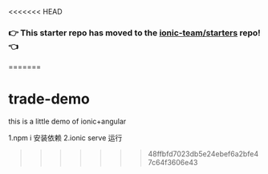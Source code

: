 <<<<<<< HEAD
### :point_right: This starter repo has moved to the [ionic-team/starters](https://github.com/ionic-team/starters/tree/master/ionic-angular/official/tabs) repo! :point_left:
=======
# trade-demo
this is a little demo of ionic+angular

1.npm i 安装依赖
2.ionic serve 运行
>>>>>>> 48ffbfd7023db5e24ebef6a2bfe47c64f3606e43
